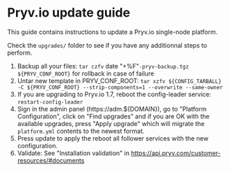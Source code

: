 # Pryv.io update guide

This guide contains instructions to update a Pryv.io single-node platform.

Check the `upgrades/` folder to see if you have any additionnal steps to perform.

1. Backup all your files: `tar czfv` date "+%F"`-pryv-backup.tgz ${PRYV_CONF_ROOT}` for rollback in case of failure
2. Untar new template in PRYV_CONF_ROOT: `tar xzfv ${CONFIG_TARBALL} -C ${PRYV_CONF_ROOT} --strip-components=1 --overwrite --same-owner`
3. If you are upgrading to Pryv.io 1.7, reboot the config-leader service: `restart-config-leader`
4. Sign in the admin panel (https://adm.${DOMAIN}), go to "Platform Configuration", click on "Find upgrades" and if you are OK with the available upgrades, press "Apply upgrade" which will migrate the `platform.yml` contents to the newest format.
5. Press update to apply the reboot all follower services with the new configuration.
6. Validate: See "Installation validation" in https://api.pryv.com/customer-resources/#documents
